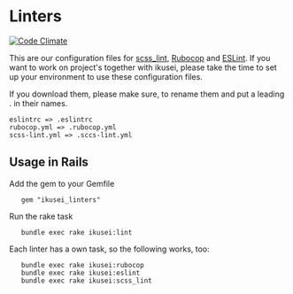 # Linters

[![Code Climate](https://codeclimate.com/repos/57d18afa46cfc50aa1000c33/badges/903cfe94e756c25b5e38/gpa.svg)](https://codeclimate.com/repos/57d18afa46cfc50aa1000c33/feed)

This are our configuration files for [scss_lint](https://github.com/brigade/scss-lint), [Rubocop](https://github.com/bbatsov/rubocop) and [ESLint](http://eslint.org/).
If you want to work on project's together with ikusei, please take the time to set up your environment to use these configuration files.

If you download them, please make sure, to rename them and put a leading . in their names.

```
eslintrc => .eslintrc
rubocop.yml => .rubocop.yml
scss-lint.yml => .sccs-lint.yml
```


## Usage in Rails

Add the gem to your Gemfile

```
   gem "ikusei_linters"
```

Run the rake task

```
   bundle exec rake ikusei:lint
```

Each linter has a own task, so the following works, too:

```
   bundle exec rake ikusei:rubocop
   bundle exec rake ikusei:eslint
   bundle exec rake ikusei:scss_lint
```
